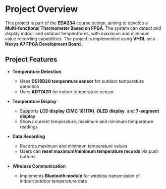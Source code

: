 # Project Overview

This project is part of the **EDA234** course design, aiming to develop a **Multi-functional Thermometer Based on FPGA**. The system can detect and display indoor and outdoor temperatures, with maximum and minimum value recording capabilities. The project is implemented using **VHDL** on a **Nexys A7 FPGA Development Board**.

## Project Features

- **Temperature Detection**
  - Uses **DS18B20 temperature sensor** for outdoor temperature detection
  - Uses **ADT7420** for indoor temperature sensor

- **Temperature Display**
  - Supports **LCD display (DMC 16117A)**, **OLED display**, and **7-segment display**
  - Shows current temperature, maximum and minimum temperature readings

- **Data Recording**
  - Records maximum and minimum temperature values
  - Users can **reset maximum/minimum temperature records** via push buttons

- **Wireless Communication**
  - Implements **Bluetooth module** for wireless transmission of indoor/outdoor temperature data
